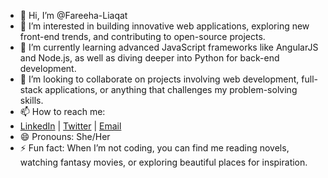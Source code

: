 - 👋 Hi, I’m @Fareeha-Liaqat
- 👀 I’m interested in building innovative web applications, exploring new front-end trends, and contributing to open-source projects.
- 🌱 I’m currently learning advanced JavaScript frameworks like AngularJS and Node.js, as well as diving deeper into Python for back-end development.
- 💞️ I’m looking to collaborate on projects involving web development, full-stack applications, or anything that challenges my problem-solving skills.
- 📫 How to reach me:
- [LinkedIn](http://www.linkedin.com/in/fareeha-liaqat) | [Twitter]() | [Email](mailto:fareeha.blues@gmail.com)
- 😄 Pronouns: She/Her
- ⚡ Fun fact: When I’m not coding, you can find me reading novels, watching fantasy movies, or exploring beautiful places for inspiration.

<!---
Fareeha-Liaqat/Fareeha-Liaqat is a ✨ special ✨ repository because its `README.md` (this file) appears on your GitHub profile.
You can click the Preview link to take a look at your changes.
--->
